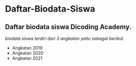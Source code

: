 Daftar-Biodata-Siswa
==
Daftar biodata siswa Dicoding Academy.
--
*biodata siswa terdiri dari 3 angkatan yaitu sebagai berikut*
- Angkatan 2019
- Angkatan 2020
- Angkatan 2021
